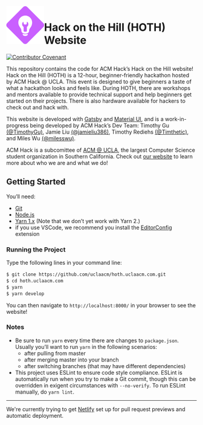 <img align=left width=100 src=src/images/hack-logo.svg alt="Hack logo">

# Hack on the Hill (HOTH) Website

[![Contributor Covenant](https://img.shields.io/badge/Contributor%20Covenant-v2.0%20adopted-ff69b4.svg)](code-of-conduct.md)

This repository contains the code for ACM Hack’s Hack on the Hill website! Hack
on the Hill (HOTH) is a 12-hour, beginner-friendly hackathon hosted by ACM Hack
@ UCLA. This event is designed to give beginners a taste of what a hackathon
looks and feels like. During HOTH, there are workshops and mentors available to
provide technical support and help beginners get started on their projects.
There is also hardware available for hackers to check out and hack with.

This website is developed with [Gatsby](https://www.gatsbyjs.org/) and
[Material UI](https://material-ui.com/), and is a work-in-progress being
developed by ACM Hack’s Dev Team: Timothy Gu
[(@TimothyGu)](https://github.com/TimothyGu/), Jamie Liu
[(@jamieliu386)](https://github.com/jamieliu386/), Timothy Rediehs
[(@Timthetic)](https://github.com/Timthetic), and Miles Wu
[(@milesswu)](https://github.com/milesswu).

ACM Hack is a subcomittee of [ACM @ UCLA](http://www.uclaacm.com/), the largest
Computer Science student organization in Southern California. Check out [our
website](https://hack.uclaacm.com/) to learn more about who we are and what we
do!

## Getting Started
You’ll need:
- [Git](https://git-scm.com/)
- [Node.js](https://nodejs.org/en/)
- [Yarn 1.x](https://classic.yarnpkg.com/en/) (Note that we don’t yet work with
  Yarn 2.)
- if you use VSCode, we recommend you install the
  [EditorConfig](https://marketplace.visualstudio.com/items?itemName=EditorConfig.EditorConfig)
  extension

### Running the Project
Type the following lines in your command line:
```sh
$ git clone https://github.com/uclaacm/hoth.uclaacm.com.git
$ cd hoth.uclaacm.com
$ yarn
$ yarn develop
```
You can then navigate to `http://localhost:8000/` in your browser to see the
website!

### Notes
- Be sure to run `yarn` every time there are changes to `package.json`. Usually
  you’ll want to run `yarn` in the following scenarios:
  - after pulling from master
  - after merging master into your branch
  - after switching branches (that may have different dependencies)
- This project uses ESLint to ensure code style compliance. ESLint is
  automatically run when you try to make a Git commit, though this can be
  overridden in exigent circumstances with `--no-verify`. To run ESLint
  manually, do `yarn lint`.

---

We're currently trying to get [Netlify](https://www.netlify.com/) set up
for pull request previews and automatic deployment.
